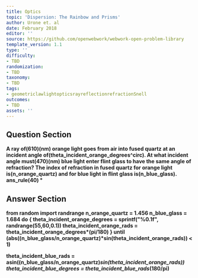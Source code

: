 ```yaml
---
title: Optics
topic: 'Dispersion: The Rainbow and Prisms'
author: Urone et. al
date: February 2018
editor: ''
source: https://github.com/openwebwork/webwork-open-problem-library
template_version: 1.1
type: ''
difficulty:
- TBD
randomization:
- TBD
taxonomy:
- TBD
tags:
- geometriclawlightopticsrayreflectionrefractionSnell
outcomes:
- TBD
assets: ''
---
```


## Question Section 

<b>
A ray of(610)(nm) orange light goes from air into fused quartz at an incident angle of(theta_incident_orange_degrees^circ). At what incident angle must(470)(nm) blue light enter flint glass to have the same angle of refraction? The index of refraction in fused quartz for orange light is(n_orange_quartz) and for blue light in flint glass is(n_blue_glass).
ans_rule(40) &#176;



## Answer Section

from random import randrange
n_orange_quartz = 1.456
n_blue_glass = 1.684 
do {
theta_incident_orange_degrees = sprintf("%0.1f", randrange(55,60,0.1))
theta_incident_orange_rads = theta_incident_orange_degrees*(pi/180)
} until (abs((n_blue_glass/n_orange_quartz)*sin(theta_incident_orange_rads)) < 1)

theta_incident_blue_rads = asin((n_blue_glass/n_orange_quartz)*sin(theta_incident_orange_rads))
theta_incident_blue_degrees = theta_incident_blue_rads*(180/pi)